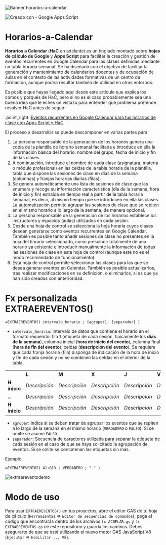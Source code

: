 ![Banner horarios-a-calendar](https://user-images.githubusercontent.com/12829262/95454414-b43dd080-096c-11eb-99d1-854f66187e81.png)

![Creado con - Google Apps Script](https://img.shields.io/static/v1?label=Creado+con&message=Google+Apps+Script&color=blue&logo=GAS)

# Horarios-a-Calendar

**Horarios a Calendar** (**HaC** en adelante) es un tinglado montado sobre **hojas de cálculo de Google** y **Apps Script** para facilitar la creación y gestión de eventos recurrentes en Google Calendar para las clases definidas mediante un tabla horaria semanal. Se ha diseñado con el objetivo de facilitar la generación y mantenimiento de calendarios docentes y de ocupación de aulas en el contexto de las actividades formativas de un centro de formación, aunque podría resultar también de utilidad en otros entornos.

Es posible que hayas llegado aquí desde este artículo que explica los cómos y porqués de HaC, pero si no es el caso probablemente sea una buena idea que le eches un vistazo para entender qué problema pretende resolver HaC antes de seguir:

:point\_right: [Eventos recurrentes en Google Calendar para tus horarios de clase con Apps Script y HaC](https://pablofelip.online/horarios-a-calendar/)

El proceso a desarrollar se puede descomponer en varias partes para:

1.  La persona responsable de la generación de los horarios genera una copia de la plantilla de horario semanal facilitada e introduce en ella la información básica del horario: nombre del grupo, fecha de inicio y fin de las clases.
2.  A continuación, introduce el nombre de cada clase (asignatura, materia o módulo profesional) en las celdas de la tabla horaria de la plantilla, tabla que dispone las sesiones de clase en días de la semana (columnas) y franjas horarias diarias (filas).
3.  Se genera automáticamente una lista de sesiones de clase que las enumera y recoge su información característica (día de la semana, hora de inicio y fin) extraída en tiempo real a partir de la tabla horaria semanal, es decir, al mismo tiempo que se introducen en ella las clases. La automatización permite agrupar las sesiones de clase que se repiten en el mismo horario a lo largo de la semana, de manera opcional.
4.  La persona responsable de la generación de los horarios establece los instructores y espacios (aulas) utilizados en cada sesión.
5.  Desde una hoja de control se selecciona la hoja horaria cuyos clases desean generarse como eventos recurrentes en Google Calendar. También es posible tanto añadir sesiones de clase no presentes en la hoja del horario seleccionado, como prescindir totalmente de una horario ya existente e introducir manualmente la información de todas las sesiones de clase en esta hoja de control (aunque este no es el modo recomendado de funcionamiento).
6.  Esta hoja de control permite seleccionar las clases para las que se desea generar eventos en Calendar. También es posible actualizarlos, tras realizar modificaciones en su definición, o eliminarlos, si es que ya han sido creados con anterioridad.

# Fx personalizada EXTRAEREVENTOS()

```
=EXTRAEREVENTOS( intervalo_horario ; [agrupar]; [separador] ) 
```

*   `intervalo_horario`: Intervalo de datos que contiene el horario en el formato requerido: fila 1 (etiqueta de cada sesión, típicamente los **días de la semana**), columna inicial (**hora de inicio del evento**), columna final (**hora de fin del evento**), celdas (**descripción del evento**). Se requiere que cada franja horaria (fila) disponga de indicación de la hora de inicio y fin de cada sesión y no se combinen las celdas en el interior de la tabla.

<table><tbody><tr><td>&nbsp;</td><td><strong>L</strong></td><td><strong>M</strong></td><td><strong>X</strong></td><td><strong>J</strong></td><td><strong>V</strong></td><td>&nbsp;</td></tr><tr><td><strong>H inicio</strong></td><td><i>Descripción</i></td><td><i>Descripción</i></td><td><i>Descripción</i></td><td><i>Descripción</i></td><td><i>Descripción</i></td><td><strong>H Fin</strong></td></tr><tr><td><strong>...</strong></td><td><i>Descripción</i></td><td><i>Descripción</i></td><td><i>Descripción</i></td><td><i>Descripción</i></td><td><i>Descripción</i></td><td><strong>...</strong></td></tr><tr><td><strong>H inicio</strong></td><td><i>Descripción</i></td><td><i>Descripción</i></td><td><i>Descripción</i></td><td><i>Descripción</i></td><td><i>Descripción</i></td><td><strong>H Fin</strong></td></tr></tbody></table>

*   `agrupar`: Indica si se deben tratar de agrupar los eventos que se repiten a lo largo de la semana en el mismo horario (`VERDADERO` o `FALSO`). Si se omite se asume `FALSO`.
*   `separador`: Secuencia de caracteres utilizada para separar la etiqueta de cada sesión en el caso de que se haya solicitado la agrupación de eventos. Si se omite se concatenan las etiquetas sin más.

Ejemplo:

```
=EXTRAEREVENTOS( A1:G13 ; VERDADERO ; "-" ) 
```

![extraereventodemo](https://user-images.githubusercontent.com/12829262/95462129-64183b80-0977-11eb-8a67-1eb50234893a.png)

# **Modo de uso**

Para usar `EXTRAEREVENTOS()` en tus proyectos, abre el editor GAS de tu hoja de cálculo (`Herramientas` **⇒** `Editor de secuencias de comandos`), pega el código que encontrarás dentro de los archivos `fx ACOPLAR.gs` y `fx EXTRAEREVENTOS.gs` de este repositorio y guarda los cambios. Debes asegurarte de que se esté utilizando el nuevo motor GAS JavaScript V8 (`Ejecutar` **⇒** `Habilitar ... V8`).
